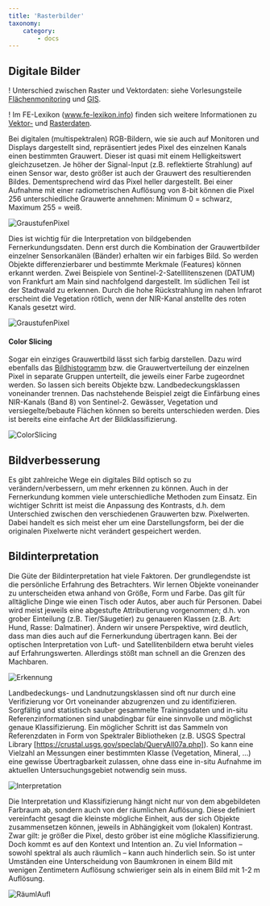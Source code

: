 ```yaml
---
title: 'Rasterbilder'
taxonomy:
    category:
        - docs
---
```



## Digitale Bilder

!	Unterschied zwischen Raster und Vektordaten: siehe Vorlesungsteile  [Flächenmonitoring](https://learn.opengeoedu.de/monitoring) und [GIS](https://learn.opengeoedu.de/gis).

!	Im FE-Lexikon (www.fe-lexikon.info) finden sich weitere Informationen zu [Vektor-](http://www.fe-lexikon.info/lexikon-v.htm#vektordaten) und [Rasterdaten](http://www.fe-lexikon.info/lexikon-r.htm#rasterbild).

Bei digitalen (multispektralen) RGB-Bildern, wie sie auch auf Monitoren und Displays dargestellt sind, repräsentiert jedes Pixel des einzelnen Kanals einen bestimmten Grauwert. Dieser ist quasi mit einem Helligkeitswert gleichzusetzen. Je höher der Signal-Input (z.B. reflektierte Strahlung) auf einen Sensor war, desto größer ist auch der Grauwert des resultierenden Bildes. Dementsprechend wird das Pixel heller dargestellt. Bei einer Aufnahme mit einer radiometrischen Auflösung von 8-bit können die Pixel 256 unterschiedliche Grauwerte annehmen: Minimum 0 = schwarz, Maximum 255 = weiß.

![GraustufenPixel](004.jpg?resize=500)

Dies ist wichtig für die Interpretation von bildgebenden Fernerkundungsdaten. Denn erst durch die Kombination der Grauwertbilder einzelner Sensorkanälen (Bänder) erhalten wir ein farbiges Bild. So werden Objekte differenzierbarer und bestimmte Merkmale (Features) können erkannt werden. Zwei Beispiele von Sentinel-2-Satelllitenszenen (DATUM) von Frankfurt am Main sind nachfolgend dargestellt. Im südlichen Teil ist der Stadtwald zu erkennen. Durch die hohe Rückstrahlung im nahen Infrarot erscheint die Vegetation rötlich, wenn der NIR-Kanal anstellte des roten Kanals gesetzt wird.

![GraustufenPixel](komposit.jpg?classes=caption "...")

#### Color Slicing

Sogar ein einziges Grauwertbild lässt sich farbig darstellen. Dazu wird ebenfalls das [Bildhistogramm](http://www.fe-lexikon.info/lexikon-h.htm#histogramm) bzw. die Grauwertverteilung der einzelnen Pixel in separate Gruppen unterteilt, die jeweils einer Farbe zugeordnet werden. So lassen sich bereits Objekte bzw. Landbedeckungsklassen voneinander trennen. Das nachstehende Beispiel zeigt die Einfärbung eines NIR-Kanals (Band 8) von Sentinel-2. Gewässer, Vegetation und versiegelte/bebaute Flächen können so bereits unterschieden werden. Dies ist bereits eine einfache Art der Bildklassifizierung.

![ColorSlicing](Slices.jpg?classes=caption "...")


## Bildverbesserung

Es gibt zahlreiche Wege ein digitales Bild optisch so zu verändern/verbessern, um mehr erkennen zu können. Auch in der Fernerkundung kommen viele unterschiedliche Methoden zum Einsatz.
Ein wichtiger Schritt ist meist die Anpassung des Kontrasts, d.h. dem Unterschied zwischen den verschiedenen Grauwerten bzw. Pixelwerten.
Dabei handelt es sich meist eher um eine Darstellungsform, bei der die originalen Pixelwerte nicht verändert gespeichert werden.


## Bildinterpretation

Die Güte der Bildinterpretation hat viele Faktoren. Der grundlegendste ist die persönliche Erfahrung des Betrachters. Wir lernen Objekte voneinander zu unterscheiden etwa anhand von Größe, Form und Farbe. Das gilt für alltägliche Dinge wie einen Tisch oder Autos, aber auch für Personen. Dabei wird meist jeweils eine abgestufte Attributierung vorgenommen; d.h. von grober Einteilung (z.B. Tier/Säugetier) zu genaueren Klassen (z.B. Art: Hund, Rasse: Dalmatiner). Ändern wir unsere Perspektive, wird deutlich, dass man dies auch auf die Fernerkundung übertragen kann. Bei der optischen Interpretation von Luft- und Satellitenbildern etwa beruht vieles auf Erfahrungswerten. Allerdings stößt man schnell an die Grenzen des Machbaren.

![Erkennung](005.jpg?resize=400)

Landbedeckungs- und Landnutzungsklassen sind oft nur durch eine Verifizierung vor Ort voneinander abzugrenzen und zu identifizieren. Sorgfältig und statistisch sauber gesammelte Trainingsdaten und in-situ Referenzinformationen sind unabdingbar für eine sinnvolle und möglichst genaue Klassifizierung. Ein möglicher Schritt ist das Sammeln von Referenzdaten in Form von Spektraler Bibliotheken (z.B. USGS Spectral Library [https://crustal.usgs.gov/speclab/QueryAll07a.php]). So kann eine Vielzahl an Messungen einer bestimmten Klasse (Vegetation, Mineral, …) eine gewisse Übertragbarkeit zulassen, ohne dass eine in-situ Aufnahme im aktuellen Untersuchungsgebiet notwendig sein muss.

![Interpretation](006.jpg?resize=400)


Die Interpretation und Klassifizierung hängt nicht nur von dem abgebildeten Farbraum ab, sondern auch von der räumlichen Auflösung. Diese definiert vereinfacht gesagt die kleinste mögliche Einheit, aus der sich Objekte zusammensetzen können, jeweils in Abhängigkeit vom (lokalen) Kontrast. Zwar gilt: je größer die Pixel, desto gröber ist eine mögliche Klassifizierung. Doch kommt es auf den Kontext und Intention an. Zu viel Information – sowohl spektral als auch räumlich – kann auch hinderlich sein. So ist unter Umständen eine Unterscheidung von Baumkronen in einem Bild mit wenigen Zentimetern Auflösung schwieriger sein als in einem Bild mit 1-2 m Auflösung.

![RäumlAufl](003b.jpg?resize=250)
